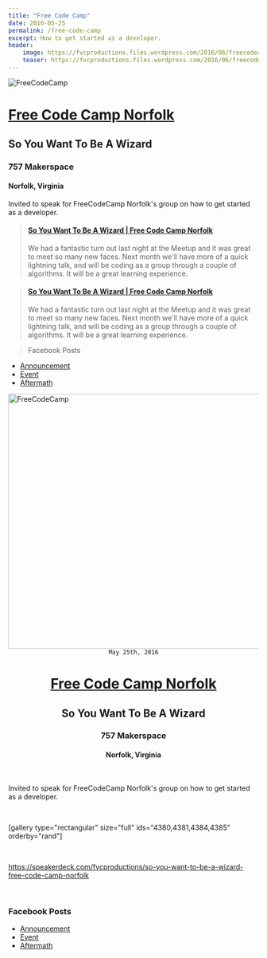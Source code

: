```yaml
---
title: "Free Code Camp"
date: 2016-05-25
permalink: /free-code-camp
excerpt: How to get started as a developer.
header:
    image: https://fvcproductions.files.wordpress.com/2016/06/freecodecamp.jpg
    teaser: https://fvcproductions.files.wordpress.com/2016/06/freecodecamp.jpg
---
```


![FreeCodeCamp](https://fvcproductions.files.wordpress.com/2016/06/freecodecamp.png)

# [Free Code Camp Norfolk](https://www.facebook.com/groups/free.code.camp.norfolk/)

## **So You Want To Be A Wizard**

### 757 Makerspace

#### Norfolk, Virginia

Invited to speak for FreeCodeCamp Norfolk's group on how to get started as a developer.

<blockquote class="embedly-card"><h4><a href="https://speakerdeck.com/fvcproductions/so-you-want-to-be-a-wizard-free-code-camp-norfolk">So You Want To Be A Wizard | Free Code Camp Norfolk</a></h4><p>We had a fantastic turn out last night at the Meetup and it was great to meet so many new faces. Next month we'll have more of a quick lightning talk, and will be coding as a group through a couple of algorithms. It will be a great learning experience.</p></blockquote>

<blockquote class="embedly-card"><h4><a href="https://speakerdeck.com/fvcproductions/so-you-want-to-be-a-wizard-free-code-camp-norfolk">So You Want To Be A Wizard | Free Code Camp Norfolk</a></h4><p>We had a fantastic turn out last night at the Meetup and it was great to meet so many new faces. Next month we'll have more of a quick lightning talk, and will be coding as a group through a couple of algorithms. It will be a great learning experience.</p></blockquote>

> Facebook Posts

*   [Announcement](https://www.facebook.com/groups/free.code.camp.norfolk/permalink/812271315539607/)
*   [Event](https://www.facebook.com/groups/free.code.camp.norfolk/permalink/806430109457061/)
*   [Aftermath](https://www.facebook.com/groups/free.code.camp.norfolk/permalink/812716962161709/)

<img class="aligncenter wp-image-4379 size-full" src="https://fvcproductions.files.wordpress.com/2016/06/freecodecamp.png" alt="FreeCodeCamp" width="512" height="512" />
<div style="text-align: center;">
    <code>May 25th, 2016</code>
    <h1><a href="https://www.facebook.com/groups/free.code.camp.norfolk/" target="_blank">Free Code Camp Norfolk</a></h1>
    <h2><strong>So You Want To Be A Wizard</strong></h2>
    <h3>757 Makerspace</h3>
    <h4>Norfolk, Virginia</h4>
</div>

&nbsp;

Invited to speak for FreeCodeCamp Norfolk's group on how to get started as a developer.

&nbsp;

[gallery type="rectangular" size="full" ids="4380,4381,4384,4385" orderby="rand"]

&nbsp;

https://speakerdeck.com/fvcproductions/so-you-want-to-be-a-wizard-free-code-camp-norfolk

&nbsp;

<h3>Facebook Posts</h3>

<ul>
    <li><a href="https://www.facebook.com/groups/free.code.camp.norfolk/permalink/812271315539607/" target="_blank">Announcement</a></li>
    <li><a href="https://www.facebook.com/groups/free.code.camp.norfolk/permalink/806430109457061/" target="_blank">Event</a></li>
    <li><a href="https://www.facebook.com/groups/free.code.camp.norfolk/permalink/812716962161709/" target="_blank">Aftermath</a></li>
</ul>
